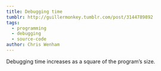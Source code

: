 ```yaml
---
title: Debugging time
tumblr: http://guillermonkey.tumblr.com/post/3144789892
tags:
  - programming
  - debugging
  - source-code
author: Chris Wenham
---
```


Debugging time increases as a square of the program’s size.
